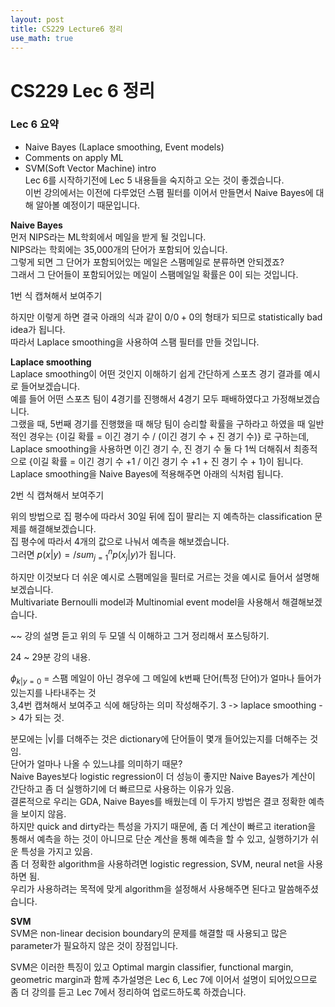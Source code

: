 ```yaml
---
layout: post
title: CS229 Lecture6 정리
use_math: true
---
```



# CS229 Lec 6 정리

### Lec 6 요약 
* Naive Bayes (Laplace smoothing, Event models)
* Comments on apply ML
* SVM(Soft Vector Machine) intro <br/>
Lec 6를 시작하기전에 Lec 5 내용들을 숙지하고 오는 것이 좋겠습니다.<br/>
이번 강의에서는 이전에 다루었던 스팸 필터를 이어서 만들면서 Naive Bayes에 대해 알아볼 예정이기 때문입니다.<br/>

__Naive Bayes__<br/>
먼저 NIPS라는 ML학회에서 메일을 받게 될 것입니다.<br/>
NIPS라는 학회에는 35,000개의 단어가 포함되어 있습니다.<br/>
그렇게 되면 그 단어가 포함되어있는 메일은 스팸메일로 분류하면 안되겠죠?<br/>
그래서 그 단어들이 포함되어있는 메일이 스팸메일일 확률은 0이 되는 것입니다.<br/>

1번 식 캡쳐해서 보여주기

하지만 이렇게 하면 결국 아래의 식과 같이 $0/0+0$의 형태가 되므로 statistically bad idea가 됩니다.<br/>
따라서 Laplace smoothing을 사용하여 스팸 필터를 만들 것입니다. <br/>

__Laplace smoothing__<br/>
Laplace smoothing이 어떤 것인지 이해하기 쉽게 간단하게 스포츠 경기 결과를 예시로 들어보겠습니다.<br/>
예를 들어 어떤 스포츠 팀이 4경기를 진행해서 4경기 모두 패배하였다고 가정해보겠습니다.<br/>
그랬을 때, 5번째 경기를 진행했을 때 해당 팀이 승리할 확률을 구하라고 하였을 때 일반적인 경우는 {이길 확률 = 이긴 경기 수 / (이긴 경기 수 + 진 경기 수)} 로 구하는데, Laplace smoothing을 사용하면 이긴 경기 수, 진 경기 수 둘 다 1씩 더해줘서 최종적으로 {이길 확률 = 이긴 경기 수 +1 / 이긴 경기 수 +1 + 진 경기 수 + 1}이 됩니다.<br/>
Laplace smoothing을 Naive Bayes에 적용해주면 아래의 식처럼 됩니다.<br/>

2번 식 캡쳐해서 보여주기

위의 방법으로 집 평수에 따라서 30일 뒤에 집이 팔리는 지 예측하는 classification 문제를 해결해보겠습니다.<br/>
집 평수에 따라서 4개의 값으로 나눠서 예측을 해보겠습니다.<br/>
그러면 $p(x|y) = /sum_{j=1}^n p(x_{j}|y)$가 됩니다.<br/>

하지만 이것보다 더 쉬운 예시로 스팸메일을 필터로 거르는 것을 예시로 들어서 설명해보겠습니다.<br/>
Multivariate Bernoulli model과 Multinomial event model을 사용해서 해결해보겠습니다.<br/>

~~ 강의 설명 듣고 위의 두 모델 식 이해하고 그거 정리해서 포스팅하기.

24 ~ 29분 강의 내용.

$\phi_{k|y=0}$ = 스팸 메일이 아닌 경우에 그 메일에 k번째 단어(특정 단어)가 얼마나 들어가있는지를 나타내주는 것<br/>
3,4번 캡쳐해서 보여주고 식에 해당하는 의미 작성해주기.
3 -> laplace smoothing -> 4가 되는 것.

분모에는 |v|를 더해주는 것은 dictionary에 단어들이 몇개 들어있는지를 더해주는 것임.<br/>
단어가 얼마나 나올 수 있느냐를 의미하기 때문?<br/>
Naive Bayes보다 logistic regression이 더 성능이 좋지만 Naive Bayes가 계산이 간단하고 좀 더 실행하기에 더 빠르므로 사용하는 이유가 있음.<br/>
결론적으로 우리는 GDA, Naive Bayes를 배웠는데 이 두가지 방법은 결코 정확한 예측을 보이지 않음.<br/>
하지만 quick and dirty라는 특성을 가지기 때문에, 좀 더 계산이 빠르고 iteration을 통해서 예측을 하는 것이 아니므로 단순 계산을 통해 예측을 할 수 있고, 실행하기가 쉬운 특성을 가지고 있음.<br/>
좀 더 정확한 algorithm을 사용하려면 logistic regression, SVM, neural net을 사용하면 됨.<br/>
우리가 사용하려는 목적에 맞게 algorithm을 설정해서 사용해주면 된다고 말씀해주셨습니다.<br/>


__SVM__ <br/>
SVM은 non-linear decision boundary의 문제를 해결할 때 사용되고 많은 parameter가 필요하지 않은 것이 장점입니다.<br/>

SVM은 이러한 특징이 있고 Optimal margin classifier, functional margin, geometric margin과 함께 추가설명은 Lec 6, Lec 7에 이어서 설명이 되어있으므로 좀 더 강의를 듣고 Lec 7에서 정리하여 업로드하도록 하겠습니다.<br/>

